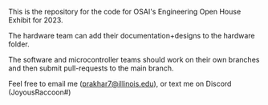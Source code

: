 This is the repository for the code for OSAI's Engineering Open House Exhibit for 2023. 

The hardware team can add their documentation+designs to the hardware folder.

The software and microcontroller teams should work on their own branches and then submit pull-requests to the main branch.

Feel free to email me (prakhar7@illinois.edu), or text me on Discord (JoyousRaccoon#)